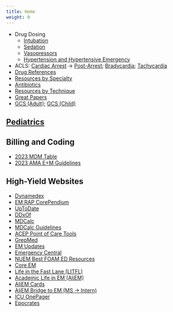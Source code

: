 ```yaml
---
title: Home
weight: 0
---
```



- Drug Dosing
  - [Intubation](drugs/intubation)
  - [Sedation](drugs/sedation)
  - [Vasopressors](drugs/vasopressors)
  - [Hypertension and Hypertensive Emergency](drugs/hypertension)
- ACLS: [Cardiac Arrest](acls/cardiac_arrest.pdf) → [Post-Arrest](acls/post_arrest.pdf); [Bradycardia](acls/bradycardia.pdf); [Tachycardia](acls/tachycardia.pdf)
- [Drug References](drugs/reference)
- [Resources by Specialty](by-specialty)
- [Antibiotics](/antibiotics)
- [Resources by Technique](by-technique)
- [Great Papers](great-papers)
- [GCS (Adult)](https://www.mdcalc.com/calc/64/glasgow-coma-scale-score-gcs); [GCS (Child)](https://www.mdcalc.com/calc/3702/pediatric-glasgow-coma-scale-pgcs)

## [Pediatrics](/pediatrics)

## Billing and Coding

- [2023 MDM Table](pdfs/Medical%20Decision%20Making%20Risk%20Table.pdf)
- [2023 AMA E+M Guidelines](pdfs/AMA%20E+M%20Guidelines%202023.pdf)

## High-Yield Websites

- [Dynamedex](http://proxy.library.jhu.edu/login?url=https://search.ebscohost.com/login.aspx?authtype=ip,uid&custid=s3555472&groupid=main&profile=dmx)
- [EM:RAP CorePendium](https://www.emrap.org/corependium/)
- [UpToDate](http://proxy.library.jhu.edu/login?url=https://www.uptodate.com/contents/search)
- [DDxOf](https://ddxof.com/)
- [MDCalc](https://www.mdcalc.com/)
- [MDCalc Guidelines](https://www.mdcalc.com/guidelines#acep)
- [ACEP Point of Care Tools](https://www.acep.org/patient-care/point-of-care-tools/)
- [GrepMed](https://www.grepmed.com/)
- [EM Updates](https://emupdates.com/)
- [Emergency Central](https://emergency.unboundmedicine.com/emergency/)
- [NUEM Best FOAM ED Resources](https://www.nuemblog.com/resources)
- [Core EM](https://coreem.net/)
- [Life in the Fast Lane (LITFL)](https://litfl.com/)
- [Academic Life in EM (AliEM)](https://www.aliem.com/)
- [AliEM Cards](https://aliemcards.com/cards/benzodiazepine-and-barbiturate-comparison/)
- [AliEM Bridge to EM (MS → Intern)](https://www.aliem.com/bridge-to-em/)
- [ICU OnePager](https://onepagericu.com/)
- [Epocrates](https://www.epocrates.com/sessionManager.do?type=rxweb&referurl=/online.do&refernext=https://online.epocrates.com/rxmain.jsp)
